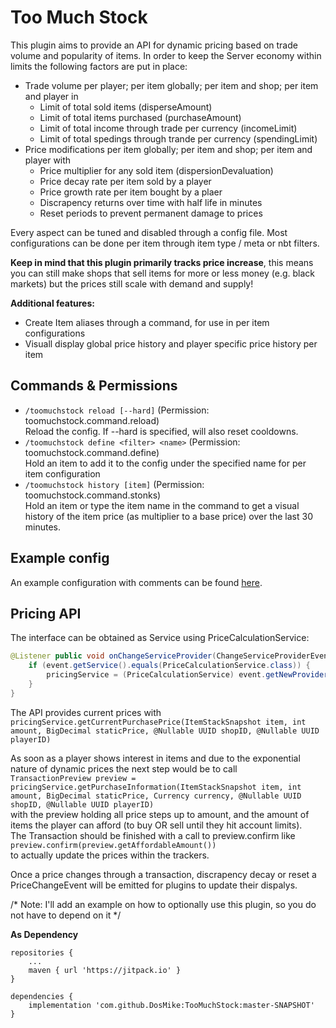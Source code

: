 # Too Much Stock

This plugin aims to provide an API for dynamic pricing based on trade volume and
popularity of items. 
In order to keep the Server economy within limits the following factors are put
in place:
* Trade volume per player; per item globally; per item and shop; per item and player in 
  * Limit of total sold items (disperseAmount)
  * Limit of total items purchased (purchaseAmount)
  * Limit of total income through trade per currency (incomeLimit)
  * Limit of total spedings through trande per currency (spendingLimit)
* Price modifications per item globally; per item and shop; per item and player with
  * Price multiplier for any sold item (dispersionDevaluation)
  * Price decay rate per item sold by a player
  * Price growth rate per item bought by a plaer
  * Discrapency returns over time with half life in minutes
  * Reset periods to prevent permanent damage to prices

Every aspect can be tuned and disabled through a config file. Most 
configurations can be done per item through item type / meta or nbt filters.

**Keep in mind that this plugin primarily tracks price increase**, this means
you can still make shops that sell items for more or less money (e.g. black markets)
but the prices still scale with demand and supply!

**Additional features:**
* Create Item aliases through a command, for use in per item configurations
* Visuall display global price history and player specific price history per item

## Commands & Permissions

* `/toomuchstock reload [--hard]` (Permission: toomuchstock.command.reload)  
  Reload the config. If --hard is specified, will also reset cooldowns.
* `/toomuchstock define <filter> <name>` (Permission: toomuchstock.command.define)  
  Hold an item to add it to the config under the specified name for per item configuration
* `/toomuchstock history [item]` (Permission: toomuchstock.command.stonks)  
  Hold an item or type the item name in the command to get a visual history of the item
  price (as multiplier to a base price) over the last 30 minutes.

## Example config

An example configuration with comments can be found [here](https://github.com/DosMike/TooMuchStock/blob/master/example.conf).

## Pricing API

The interface can be obtained as Service using PriceCalculationService:
```Java
@Listener public void onChangeServiceProvider(ChangeServiceProviderEvent event) {
	if (event.getService().equals(PriceCalculationService.class)) {
		pricingService = (PriceCalculationService) event.getNewProvider();
	}
}
```

The API provides current prices with   
`pricingService.getCurrentPurchasePrice(ItemStackSnapshot item, int amount, BigDecimal staticPrice, @Nullable UUID shopID, @Nullable UUID playerID)`

As soon as a player shows interest in items and due to the exponential nature
of dynamic prices the next step would be to call   
`TransactionPreview preview = pricingService.getPurchaseInformation(ItemStackSnapshot item, int amount, BigDecimal staticPrice, Currency currency, @Nullable UUID shopID, @Nullable UUID playerID)`   
with the preview holding all price steps up to amount, and the amount of items 
the player can afford (to buy OR sell until they hit account limits).  
The Transaction should be finished with a call to preview.confirm like   
`preview.confirm(preview.getAffordableAmount())`   
to actually update the prices within the trackers.

Once a price changes through a transaction, discrapency decay or reset a 
PriceChangeEvent will be emitted for plugins to update their dispalys.

/* Note: I'll add an example on how to optionally use this plugin, 
so you do not have to depend on it */

**As Dependency**

```
repositories {
	...
	maven { url 'https://jitpack.io' }
}

dependencies {
	implementation 'com.github.DosMike:TooMuchStock:master-SNAPSHOT'
}
```
